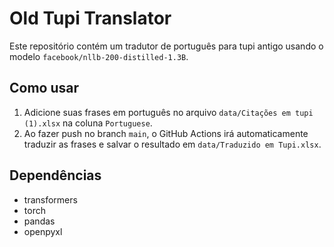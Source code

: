 # Old Tupi Translator

Este repositório contém um tradutor de português para tupi antigo usando o modelo `facebook/nllb-200-distilled-1.3B`.

## Como usar

1. Adicione suas frases em português no arquivo `data/Citações em tupi (1).xlsx` na coluna `Portuguese`.
2. Ao fazer push no branch `main`, o GitHub Actions irá automaticamente traduzir as frases e salvar o resultado em `data/Traduzido em Tupi.xlsx`.

## Dependências

- transformers
- torch
- pandas
- openpyxl

